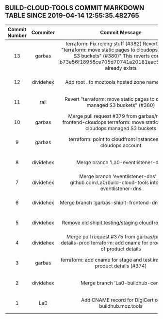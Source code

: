 ## BUILD-CLOUD-TOOLS COMMIT MARKDOWN TABLE SINCE 2019-04-14 12:55:35.482765

| Commit Number | Commiter | Commit Message | Commit Url | Date | 
|:---:|:----:|:----------------------------------:|:------:|:----:| 
|13|garbas|terraform: Fix releng stuff (#382) Revert "Revert "terraform: move static pages to cloudops managed S3 buckets" (#380)" This reverts commit b73e56f18956ce705d70741a20181eec552ba211. already exists|[URL](https://github.com/mozilla-releng/build-cloud-tools/commit/e08a2a542121bf3ffda8aa2b1a552a673f4f34a1)|2019-04-23 17:13:45
|12|dividehex|Add root . to moztools hosted zone name (#381)|[URL](https://github.com/mozilla-releng/build-cloud-tools/commit/55518a745b7076ea407cc96d860594363777dbbe)|2019-04-23 15:40:34
|11|rail|Revert "terraform: move static pages to cloudops managed S3 buckets" (#380)|[URL](https://github.com/mozilla-releng/build-cloud-tools/commit/b73e56f18956ce705d70741a20181eec552ba211)|2019-04-23 15:08:25
|10|garbas|Merge pull request #379 from garbas/releng-frontend-cloudops terraform: move static pages to cloudops managed S3 buckets|[URL](https://github.com/mozilla-releng/build-cloud-tools/commit/88d853fd79dd41b11f957d8ba571ba39eee6149a)|2019-04-23 11:16:50
|9|garbas|terraform: point to cloudfront instances under cloudops account|[URL](https://github.com/mozilla-releng/build-cloud-tools/commit/a65be299b354707fdc2f0253b178c152d4a2e200)|2019-04-23 11:10:28
|8|dividehex|Merge branch 'La0-eventlistener-dns'|[URL](https://github.com/mozilla-releng/build-cloud-tools/commit/2638ee1cffe3247220b09309b31968da45baba36)|2019-04-11 15:37:54
|7|dividehex|Merge branch 'eventlistener-dns' of github.com:La0/build-cloud-tools into La0-eventlistener-dns|[URL](https://github.com/mozilla-releng/build-cloud-tools/commit/f00618266a297cb38c24255beb19e2e2a971ceb4)|2019-04-11 15:31:20
|6|dividehex|Merge branch 'garbas-shipit-frontend-dns-change'|[URL](https://github.com/mozilla-releng/build-cloud-tools/commit/2f2084122aae6f50d2857648c6311cd4ade0bc25)|2019-04-10 19:53:39
|5|dividehex|Remove old shipit.testing/staging cloudfront aliases|[URL](https://github.com/mozilla-releng/build-cloud-tools/commit/1e174b58c66ff028838f21f852028da0c0808678)|2019-04-10 19:53:23
|4|dividehex|Merge pull request #375 from garbas/product-details-prod terraform: add cname for prod instance of product details|[URL](https://github.com/mozilla-releng/build-cloud-tools/commit/f033efed161948ac58fcf8d27dd0916c850da112)|2019-03-20 19:38:02
|3|garbas|terraform: add cname for stage and test instances of product details (#374)|[URL](https://github.com/mozilla-releng/build-cloud-tools/commit/e987befaa7836352a8fc899b295b4b632951f037)|2019-03-12 18:33:52
|2|dividehex|Merge branch 'La0-buildhub-cert'|[URL](https://github.com/mozilla-releng/build-cloud-tools/commit/3962e62c72251ae9fc531bdb5b14ba40243a5b70)|2018-12-04 16:30:17
|1|La0|Add CNAME record for DigiCert on buildhub.moz.tools|[URL](https://github.com/mozilla-releng/build-cloud-tools/commit/7fe44bf80d48b949c4d65c7642e3e4b69780af84)|2018-12-04 15:48:33


